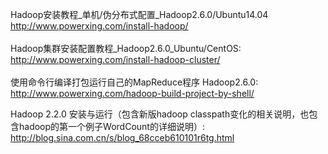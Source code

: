 Hadoop安装教程_单机/伪分布式配置_Hadoop2.6.0/Ubuntu14.04<br>
http://www.powerxing.com/install-hadoop/<br>
<br>
Hadoop集群安装配置教程_Hadoop2.6.0_Ubuntu/CentOS:<br>
http://www.powerxing.com/install-hadoop-cluster/<br>
<br>
使用命令行编译打包运行自己的MapReduce程序 Hadoop2.6.0:<br>
http://www.powerxing.com/hadoop-build-project-by-shell/<br>

Hadoop 2.2.0 安装与运行（包含新版hadoop classpath变化的相关说明，也包含hadoop的第一个例子WordCount的详细说明）:<br>
http://blog.sina.com.cn/s/blog_68cceb610101r6tg.html<br>
